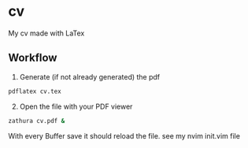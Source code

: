 # cv
My cv made with LaTex

## Workflow

1. Generate (if not already generated) the pdf
```bash
pdflatex cv.tex
```

2. Open the file with your PDF viewer
```bash
zathura cv.pdf &
```

With every Buffer save it should reload the file. see my nvim init.vim file
